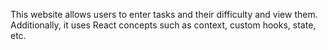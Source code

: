 This website allows users to enter tasks and their difficulty and view them. Additionally, it uses React concepts such as context, custom hooks, state, etc. 
